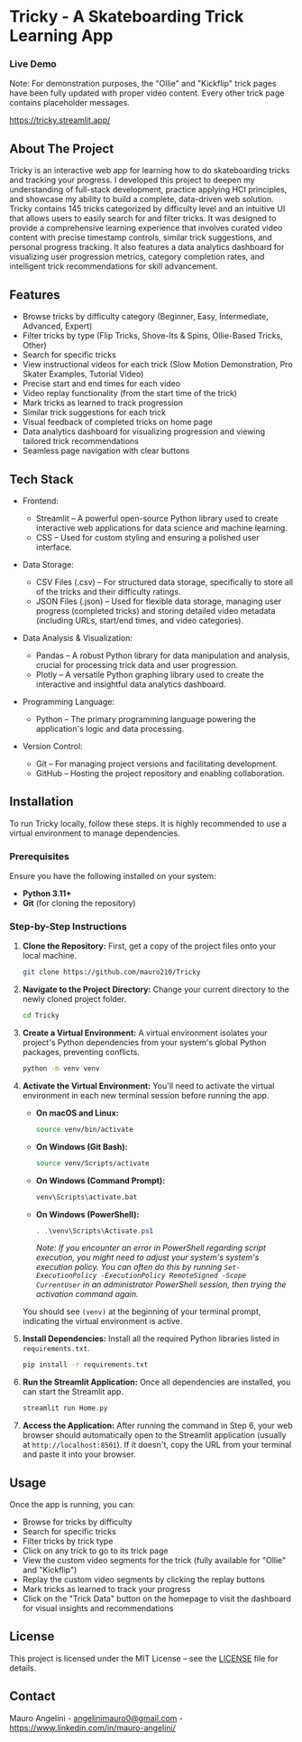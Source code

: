 # Tricky - A Skateboarding Trick Learning App
### Live Demo
Note: For demonstration purposes, the "Ollie" and "Kickflip" trick pages have been fully updated with proper video content. Every other trick page contains placeholder messages.

https://tricky.streamlit.app/
## About The Project
Tricky is an interactive web app for learning how to do skateboarding tricks and tracking your progress. I developed this project to deepen my understanding of full-stack development, practice applying HCI principles, and showcase my ability to build a complete, data-driven web solution. Tricky contains 145 tricks categorized by difficulty level and an intuitive UI that allows users to easily search for and filter tricks. It was designed to provide a comprehensive learning experience that involves curated video content with precise timestamp controls, similar trick suggestions, and personal progress tracking. It also features a data analytics dashboard for visualizing user progression metrics, category completion rates, and intelligent trick recommendations for skill advancement.

## Features

* Browse tricks by difficulty category (Beginner, Easy, Intermediate, Advanced, Expert)
* Filter tricks by type (Flip Tricks, Shove-Its & Spins, Ollie-Based Tricks, Other)
* Search for specific tricks
* View instructional videos for each trick (Slow Motion Demonstration, Pro Skater Examples, Tutorial Video)
* Precise start and end times for each video
* Video replay functionality (from the start time of the trick)
* Mark tricks as learned to track progression
* Similar trick suggestions for each trick
* Visual feedback of completed tricks on home page
* Data analytics dashboard for visualizing progression and viewing tailored trick recommendations
* Seamless page navigation with clear buttons

## Tech Stack
* Frontend:

  * Streamlit – A powerful open-source Python library used to create interactive web applications for data science and machine learning.
  * CSS – Used for custom styling and ensuring a polished user interface.
* Data Storage:

  * CSV Files (.csv) – For structured data storage, specifically to store all of the tricks and their difficulty ratings.
  * JSON Files (.json) – Used for flexible data storage, managing user progress (completed tricks) and storing detailed video metadata (including URLs, start/end times, and video categories).
* Data Analysis & Visualization:
  * Pandas – A robust Python library for data manipulation and analysis, crucial for processing trick data and user progression.
  * Plotly – A versatile Python graphing library used to create the interactive and insightful data analytics dashboard.
* Programming Language:

  * Python – The primary programming language powering the application's logic and data processing.
* Version Control:

  * Git – For managing project versions and facilitating development.
  * GitHub – Hosting the project repository and enabling collaboration.

## Installation

To run Tricky locally, follow these steps. It is highly recommended to use a virtual environment to manage dependencies.

### Prerequisites

Ensure you have the following installed on your system:

* **Python 3.11+**
* **Git** (for cloning the repository)

### Step-by-Step Instructions

1.  **Clone the Repository:**
    First, get a copy of the project files onto your local machine.
    ```bash
    git clone https://github.com/mauro210/Tricky
    ```

2.  **Navigate to the Project Directory:**
    Change your current directory to the newly cloned project folder.
    ```bash
    cd Tricky
    ```

3.  **Create a Virtual Environment:**
    A virtual environment isolates your project's Python dependencies from your system's global Python packages, preventing conflicts.
    ```bash
    python -m venv venv
    ```

4.  **Activate the Virtual Environment:**
    You'll need to activate the virtual environment in each new terminal session before running the app.

    * **On macOS and Linux:**
        ```bash
        source venv/bin/activate
        ```
    * **On Windows (Git Bash):**
        ```bash
        source venv/Scripts/activate
        ```
    * **On Windows (Command Prompt):**
        ```cmd
        venv\Scripts\activate.bat
        ```
    * **On Windows (PowerShell):**
        ```powershell
        . .\venv\Scripts\Activate.ps1
        ```
        *Note: If you encounter an error in PowerShell regarding script execution, you might need to adjust your system's system's execution policy. You can often do this by running `Set-ExecutionPolicy -ExecutionPolicy RemoteSigned -Scope CurrentUser` in an administrator PowerShell session, then trying the activation command again.*

    You should see `(venv)` at the beginning of your terminal prompt, indicating the virtual environment is active.

5.  **Install Dependencies:**
    Install all the required Python libraries listed in `requirements.txt`.
    ```bash
    pip install -r requirements.txt
    ```

6.  **Run the Streamlit Application:**
    Once all dependencies are installed, you can start the Streamlit app.
    ```bash
    streamlit run Home.py
    ```

7.  **Access the Application:**
    After running the command in Step 6, your web browser should automatically open to the Streamlit application (usually at `http://localhost:8501`). If it doesn't, copy the URL from your terminal and paste it into your browser.

## Usage
Once the app is running, you can:
* Browse for tricks by difficulty
* Search for specific tricks
* Filter tricks by trick type
* Click on any trick to go to its trick page
* View the custom video segments for the trick (fully available for "Ollie" and "Kickflip")
* Replay the custom video segments by clicking the replay buttons
* Mark tricks as learned to track your progress
* Click on the "Trick Data" button on the homepage to visit the dashboard for visual insights and recommendations

## License
This project is licensed under the MIT License – see the [LICENSE](./LICENSE) file for details.

## Contact
Mauro Angelini - angelinimauro0@gmail.com - https://www.linkedin.com/in/mauro-angelini/
